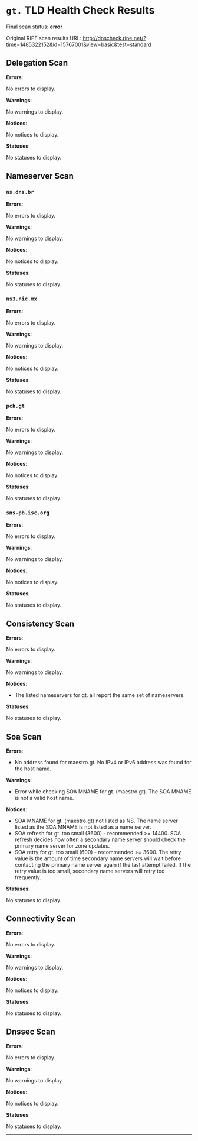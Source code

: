 # `gt.` TLD Health Check Results

Final scan status: **error** 

Original RIPE scan results URL: http://dnscheck.ripe.net/?time=1485322152&id=15767001&view=basic&test=standard

## Delegation Scan

**Errors**:

No errors to display.

**Warnings**:

No warnings to display.

**Notices**:

No notices to display.

**Statuses**:

No statuses to display.

## Nameserver Scan

### `ns.dns.br`

**Errors**:

No errors to display.

**Warnings**:

No warnings to display.

**Notices**:

No notices to display.

**Statuses**:

No statuses to display.

### `ns3.nic.mx`

**Errors**:

No errors to display.

**Warnings**:

No warnings to display.

**Notices**:

No notices to display.

**Statuses**:

No statuses to display.

### `pch.gt`

**Errors**:

No errors to display.

**Warnings**:

No warnings to display.

**Notices**:

No notices to display.

**Statuses**:

No statuses to display.

### `sns-pb.isc.org`

**Errors**:

No errors to display.

**Warnings**:

No warnings to display.

**Notices**:

No notices to display.

**Statuses**:

No statuses to display.

## Consistency Scan

**Errors**:

No errors to display.

**Warnings**:

No warnings to display.

**Notices**:

* The listed nameservers for gt. all report the same set of nameservers.

**Statuses**:

No statuses to display.

## Soa Scan

**Errors**:

* No address found for maestro.gt. No IPv4 or IPv6 address was found for the host name.

**Warnings**:

* Error while checking SOA MNAME for gt. (maestro.gt). The SOA MNAME is not a valid host name.

**Notices**:

* SOA MNAME for gt. (maestro.gt) not listed as NS. The name server listed as the SOA MNAME is not listed as a name server.
* SOA refresh for gt. too small (3600) - recommended >= 14400. SOA refresh decides how often a secondary name server should check the primary name server for zone updates.
* SOA retry for gt. too small (600) - recommended >= 3600. The retry value is the amount of time secondary name servers will wait before contacting the primary name server again if the last attempt failed. If the retry value is too small, secondary name servers will retry too frequently.

**Statuses**:

No statuses to display.

## Connectivity Scan

**Errors**:

No errors to display.

**Warnings**:

No warnings to display.

**Notices**:

No notices to display.

**Statuses**:

No statuses to display.

## Dnssec Scan

**Errors**:

No errors to display.

**Warnings**:

No warnings to display.

**Notices**:

No notices to display.

**Statuses**:

No statuses to display.


---
